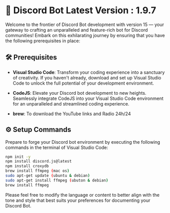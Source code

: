 # 🚀 Discord Bot Latest Version : 1.9.7

Welcome to the frontier of Discord Bot development with version 15 — your gateway to crafting an unparalleled and feature-rich bot for Discord communities! Embark on this exhilarating journey by ensuring that you have the following prerequisites in place:

## 🛠️ Prerequisites

- **Visual Studio Code**: Transform your coding experience into a sanctuary of creativity. If you haven't already, download and set up Visual Studio Code to unlock the full potential of your development environment.

- **CodeJS**: Elevate your Discord bot development to new heights. Seamlessly integrate CodeJS into your Visual Studio Code environment for an unparalleled and streamlined coding experience.

- **brew**: To download the YouTube links and Radio 24h/24


## ⚙️ Setup Commands

Prepare to forge your Discord bot environment by executing the following commands in the terminal of Visual Studio Code:

```bash
npm init -y
npm install discord.js@latest
npm install croxydb
brew install ffmpeg (mac os)
sudo apt-get update (ubuntu & debian)
sudo apt-get install ffmpeg (ubuton & debian)
brew install ffmpeg
```

Please feel free to modify the language or content to better align with the tone and style that best suits your preferences for documenting your Discord Bot.
